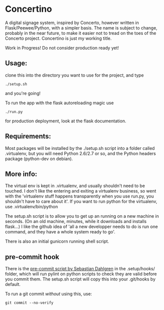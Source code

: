 # Concertino
A digital signage system, inspired by Concerto, however written in Flask/Peewee/Python,
with a simpler basis.  The name is subject to change, probably in the near future, to
make it easier not to tread on the toes of the Concerto project.  Concertino is just
my working title.

Work in Progress! Do not consider production ready yet!

## Usage:

clone this into the directory you want to use for the project, and type

    ./setup.sh

and you're going!

To run the app with the flask autoreloading magic use

    ./run.py

for production deployment, look at the flask documentation.

## Requirements:

Most packages will be installed by the ./setup.sh script into a folder called .virtualenv,
but you will need Python 2.6/2.7 or so, and the Python headers package (python-dev on debian).

## More info:

The virtual env is kept in .virtualenv, and usually shouldn't need to be touched.  I don't like the entering and exiting a virtualenv business, so went with the 'virtualenv stuff happens transparently when you use run.py, you shouldn't have to care about it'.  If you want to run python for the virtualenv, use .virtualenv/bin/python

The setup.sh script is to allow you to get up an running on a new machine in seconds. (On an old machine, minutes, while it downloads and installs flask...)  I like the github idea of 'all a new developper needs to do is run one command, and they have a whole system ready to go'.

There is also an initial gunicorn running shell script.

## pre-commit hook
There is the [pre-commit script by Sebastian Dahlgren](https://github.com/sebdah/git-pylint-commit-hook) in the .setup/hooks/ folder, which will run pylint on python scripts to check they are valid before you commit them. The setup.sh script will copy this into your .git/hooks by default.

To run a git commit *without* using this, use:

    git commit --no-verify
